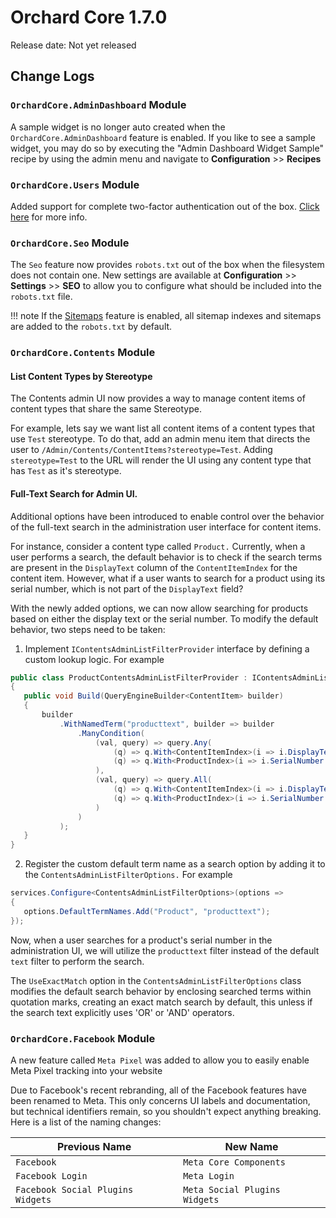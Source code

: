 # Orchard Core 1.7.0

Release date: Not yet released

## Change Logs

### `OrchardCore.AdminDashboard` Module

A sample widget is no longer auto created when the `OrchardCore.AdminDashboard` feature is enabled. If you like to see a sample widget, you may do so by executing the "Admin Dashboard Widget Sample" recipe by using the admin menu and navigate to **Configuration** >> **Recipes**

### `OrchardCore.Users` Module

Added support for complete two-factor authentication out of the box. [Click here](../reference/modules/Users/README.md) for more info.

### `OrchardCore.Seo` Module

The `Seo` feature now provides `robots.txt` out of the box when the filesystem does not contain one. New settings are available at **Configuration** >> **Settings** >> **SEO** to allow you to configure what should be included into the `robots.txt` file.

!!! note
    If the [Sitemaps](../modules/Sitemaps) feature is enabled, all sitemap indexes and sitemaps are added to the `robots.txt` by default. 

### `OrchardCore.Contents` Module

#### List Content Types by Stereotype

The Contents admin UI now provides a way to manage content items of content types that share the same Stereotype.

For example, lets say we want list all content items of a content types that use `Test` stereotype. To do that, add an admin menu item that directs the user to `/Admin/Contents/ContentItems?stereotype=Test`. Adding `stereotype=Test` to the URL will render the UI using any content type that has `Test` as it's stereotype.

#### Full-Text Search for Admin UI.

Additional options have been introduced to enable control over the behavior of the full-text search in the administration user interface for content items.

For instance, consider a content type called `Product.` Currently, when a user performs a search, the default behavior is to check if the search terms are present in the `DisplayText` column of the `ContentItemIndex` for the content item. However, what if a user wants to search for a product using its serial number, which is not part of the `DisplayText` field?

With the newly added options, we can now allow searching for products based on either the display text or the serial number. To modify the default behavior, two steps need to be taken:

 1. Implement `IContentsAdminListFilterProvider` interface by defining a custom lookup logic. For example

 ```C#
public class ProductContentsAdminListFilterProvider : IContentsAdminListFilterProvider
{
    public void Build(QueryEngineBuilder<ContentItem> builder)
    {
        builder
            .WithNamedTerm("producttext", builder => builder
                .ManyCondition(
                    (val, query) => query.Any(
                        (q) => q.With<ContentItemIndex>(i => i.DisplayText != null && i.DisplayText.Contains(val)),
                        (q) => q.With<ProductIndex>(i => i.SerialNumber != null && i.SerialNumber.Contains(val))
                    ),
                    (val, query) => query.All(
                        (q) => q.With<ContentItemIndex>(i => i.DisplayText == null || i.DisplayText.NotContains(val)),
                        (q) => q.With<ProductIndex>(i => i.SerialNumber == null || i.SerialNumber.NotContains(val))
                    )
                )
            );
    }
}
```
 2. Register the custom default term name as a search option by adding it to the `ContentsAdminListFilterOptions.` For example

 ```C#
services.Configure<ContentsAdminListFilterOptions>(options =>
{
    options.DefaultTermNames.Add("Product", "producttext");
});
 ```

Now, when a user searches for a product's serial number in the administration UI, we will utilize the `producttext` filter instead of the default `text` filter to perform the search.

The `UseExactMatch` option in the `ContentsAdminListFilterOptions` class modifies the default search behavior by enclosing searched terms within quotation marks, creating an exact match search by default, this unless if the search text explicitly uses 'OR' or 'AND' operators.

### `OrchardCore.Facebook` Module

A new feature called `Meta Pixel` was added to allow you to easily enable Meta Pixel tracking into your website

Due to Facebook's recent rebranding, all of the Facebook features have been renamed to Meta. This only concerns UI labels and documentation, but technical identifiers remain, so you shouldn't expect anything breaking. Here is a list of the naming changes:

| Previous Name | New Name |
| --- | --- |
| `Facebook` | `Meta Core Components` |
| `Facebook Login` | `Meta Login` |
| `Facebook Social Plugins Widgets` | `Meta Social Plugins Widgets` |
